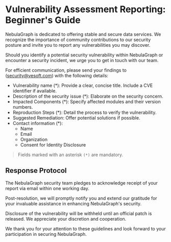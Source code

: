 # Vulnerability Assessment Reporting: Beginner's Guide

NebulaGraph is dedicated to offering stable and secure data services. We recognize the importance of community contributions to our security posture and invite you to report any vulnerabilities you may discover.

Should you identify a potential security vulnerability within NebulaGraph or encounter a security incident, we urge you to get in touch with our team.

For efficient communication, please send your findings to (security@vesoft.com) with the following details:

* Vulnerability name (*): Provide a clear, concise title. Include a CVE identifier if available.
* Description of the security issue (*): Elaborate on the security concern.
* Impacted Components (*): Specify affected modules and their version numbers.
* Reproduction Steps (*): Detail the process to verify the vulnerability.
* Suggested Remediation: Offer potential solutions if possible.
* Contact information (*):
    * Name
    * Email
    * Organization
    * Consent for Identity Disclosure

 > Fields marked with an asterisk `(*)` are mandatory.

## Response Protocol

The NebulaGraph security team pledges to acknowledge receipt of your report via email within one working day.

Post-resolution, we will promptly notify you and extend our gratitude for your invaluable assistance in enhancing NebulaGraph's security.

Disclosure of the vulnerability will be withheld until an official patch is released. We appreciate your discretion and cooperation.

We thank you for your attention to these guidelines and look forward to your participation in securing NebulaGraph.
